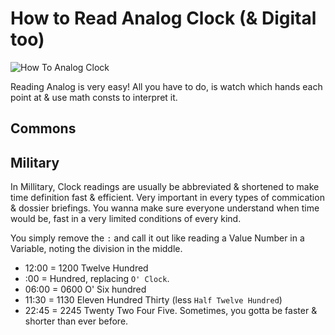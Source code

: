 # How to Read Analog Clock (& Digital too)

![How To Analog Clock](https://raw.githubusercontent.com/Perkedel/CVR_Stuffings/refs/heads/main/DiceGlow/Assets/JOELwindows7/_CORE/Sprites/Memes/HowToAnalogClock.png)

Reading Analog is very easy! All you have to do, is watch which hands each point at & use math consts to interpret it.

## Commons

## Military

In Millitary, Clock readings are usually be abbreviated & shortened to make time definition fast & efficient. Very important in every types of commication & dossier briefings. You wanna make sure everyone understand when time would be, fast in a very limited conditions of every kind.

You simply remove the `:` and call it out like reading a Value Number in a Variable, noting the division in the middle.

- 12:00 = 1200 Twelve Hundred
- :00 = Hundred, replacing `O' Clock`.
- 06:00 = 0600 O' Six hundred
- 11:30 = 1130 Eleven Hundred Thirty (less `Half Twelve Hundred`)
- 22:45 = 2245 Twenty Two Four Five. Sometimes, you gotta be faster & shorter than ever before.